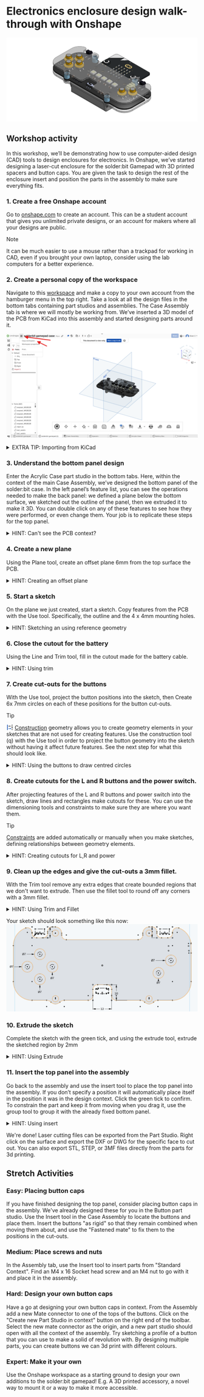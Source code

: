 # Electronics enclosure design walk-through with Onshape

![render](media/render.svg)

## Workshop activity

In this workshop, we’ll be demonstrating how to use computer-aided design (CAD) tools to design enclosures for electronics.
In Onshape, we’ve started designing a laser-cut enclosure for the solder:bit Gamepad with 3D printed spacers and button caps. You are given the task to design the rest of the enclosure insert and position the parts in the assembly to make sure everything fits.

### 1. Create a free Onshape account
Go to [onshape.com](https://www.onshape.com/en/) to create an account. This can be a student account that gives you unlimited private designs, or an account for makers where all your designs are public.

> [!NOTE]  
> It can be much easier to use a mouse rather than a trackpad for working in CAD, even if you brought your own laptop, consider using the lab computers for a better experience.

### 2.	Create a personal copy of the workspace 
Navigate to this [workspace](https://cad.onshape.com/documents/03e360eab7c280aec5a0fc8e/w/88428d9209ae85e1daa35f17/e/1467ba0b7f908cfe4e9b5ae8?renderMode=0&uiState=687371614301f30186208088) and make a copy to your own account from the hamburger menu in the top right. Take a look at all the design files in the bottom tabs containing part studios and assemblies. The Case Assembly tab is where we will mostly be working from. We’ve inserted a 3D model of the PCB from KiCad into this assembly and started designing parts around it.

![copying a workspace](media/workspace_copy.png)

<details>
<summary>EXTRA TIP: Importing from KiCad</summary>

We've done this bit for you and have imported the board to start the design. However, if you're interested in doing this yourself, in KiCad, from the PCB Editor, go to File > Export > STEP / GLB ... , and select STEP as the format. You may need to set the board outline tolerance to "standard (0.01 mm) for it to recognise the boundary.

![Exporting Step files from KiCad](media/exporting_step.gif)

In Onshape this can then be imported with the plus icon in the bottom file tabs, Importing the step into a new part studio, then inserting the part studio into the assembly as rigid

![Importing Step files into Onshape](media/importing_step.gif)


</details>


### 3.	Understand the bottom panel design
Enter the Acrylic Case part studio in the bottom tabs. Here, within the context of the main Case Assembly, we’ve designed the bottom panel of the solder:bit case. In the left panel’s feature list, you can see the operations needed to make the back panel: we defined a plane below the bottom surface, we sketched out the outline of the panel,  then we extruded it to make it 3D. You can double click on any of these features to see how they were performed, or even change them. Your job is to replicate these steps for the top panel.

<details>
<summary>HINT: Can't see the PCB context?</summary>

If you don't see the context of the PCB, you may need to select it from the assembly contexts drop down in the top right.

![Seeing the context](media/context.png)


</details>

### 4.	Create a new plane
Using the Plane tool, create an offset plane 6mm from the top surface the PCB.

<details>
<summary>HINT: Creating an offset plane</summary>

![Creating a Plane](media/plane.gif)


</details>

### 5.	Start a sketch
On the plane we just created, start a sketch. Copy features from the PCB with the Use tool. Specifically, the outline and the 4 x 4mm mounting holes.

<details>
<summary>HINT: Sketching an using reference geometry</summary>

![Creating a sketch](media/sketch.gif)

If the context features aren't showing, make sure you've selected the right Assembly context in the top left dropdown.

</details>

### 6.	Close the cutout for the battery
Using the Line and Trim tool, fill in the cutout made for the battery cable.

<details>
<summary>HINT: Using trim</summary>

![using the trim tool](media/trim.gif)

</details>


### 7.	Create cut-outs for the buttons
With the Use tool, project the button positions into the sketch, then Create 6x 7mm circles on each of these positions for the button cut-outs.

> [!TIP]  
> <img src="media/construction.png" height="18" style="vertical-align: text-bottom;"> [Construction](https://cad.onshape.com/help/Content/sketch-tools-construction.htm?Highlight=construction) geometry allows you to create geometry elements in your sketches that are not used for creating features. Use the construction tool (q) with the Use tool in order to project the button geometry into the sketch without having it affect future features. See the next step for what this should look like.

<details>
<summary>HINT: Using the buttons to draw centred circles</summary>

![using the circles tool](media/circles.gif)

</details>


### 8.	Create cutouts for the L and R buttons and the power switch.
After projecting features of the L and R buttons and power switch into the sketch, draw lines and rectangles make cutouts for these. You can use the dimensioning tools and constraints to make sure they are where you want them.

> [!TIP]  
> [Constraints](https://cad.onshape.com/help/Content/constraints.htm?Highlight=constraints) are added automatically or manually when you make sketches, defining relationships between geometry elements.

<details>
<summary>HINT: Creating cutouts for L,R and power</summary>

![making rectangles](media/fillets.gif)

</details>


### 9.	Clean up the edges and give the cut-outs a 3mm fillet.
With the Trim tool remove any extra edges that create bounded regions that we don't want to extrude. Then use the fillet tool to round off any corners with a 3mm fillet.

<details>
<summary>HINT: Using Trim and Fillet</summary>

![Using Trim and Fillets](media/fillets.gif)

</details>

Your sketch should look something like this now:
![sketch](media/sketch.png)

### 10.	Extrude the sketch
Complete the sketch with the green tick, and using the extrude tool, extrude the sketched region by 2mm

<details>
<summary>HINT: Using Extrude</summary>

![Using Extrude](media/extrude.gif)

</details>

### 11.	Insert the top panel into the assembly
Go back to the assembly and use the insert tool to place the top panel into the assembly. If you don’t specify a position it will automatically place itself in the position it was in the design context. Click the green tick to confirm. To constrain the part and keep it from moving when you drag it, use the group tool to group it with the already fixed bottom panel.

<details>
<summary>HINT: Using insert</summary>

![Using Insert](media/insert.gif)

</details>

We're done! Laser cutting files can be exported from the Part Studio. Right click on the surface and export the DXF or DWG for the specific face to cut out. You can also export STL, STEP, or 3MF files directly from the parts for 3d printing.

## Stretch Activities

### **Easy**: Placing button caps
If you have finished designing the top panel, consider placing button caps in the assembly. We've already designed these for you in the Button part studio. Use the Insert tool in the Case Assembly to locate the buttons and place them. Insert the buttons "as rigid" so that they remain combined when moving them about, and use the "Fastened mate" to fix them to the positions in the cut-outs.

###  **Medium**: Place screws and nuts
In the Assembly tab, use the Insert tool to insert parts from "Standard Context". Find an M4 x 16 Socket head screw and an M4 nut to go with it and place it in the assembly.


### **Hard**: Design your own button caps
Have a go at designing your own button caps in context. From the Assembly add a new Mate connector to one of the tops of the buttons. Click on the "Create new Part Studio in context" button on the right end of the toolbar. Select the new mate connector as the origin, and a new part studio should open with all the context of the assembly. Try sketching a profile of a button that you can use to make a solid of revolution with. By designing multiple parts, you can create buttons we can 3d print with different colours.

### **Expert**: Make it your own
Use the Onshape workspace as a starting ground to design your own additions to the solder:bit gamepad! E.g. A 3D printed accessory, a novel way to mount it or a way to make it more accessible. 

